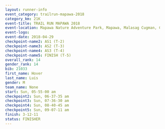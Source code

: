 ```yaml
---
layout: runner-info 
event_category: trailrun-mapawa-2018 
category_km: 21K 
event-title: TRAIL RUN MAPAWA 2018 
event-location: Mapawa Nature Adventure Park, Mapawa, Malasag Cugman, Cagayan de Oro Philippines 
event-logo: 
event-date: 2018-04-29 
checkpoint-name2: AS1 (T-2) 
checkpoint-name3: AS2 (T-3) 
checkpoint-name4: AS3 (T-4) 
checkpoint-name5: FINISH (T-5) 
overall_rank: 14
gender_rank: 14
bib: 21033
first_name: Hover
last_name: Luis
gender: M
team_name: None
start: Sun, 05-55-00 am
checkpoint2: Sun, 06-37-35 am
checkpoint3: Sun, 07-36-30 am
checkpoint4: Sun, 08-40-45 am
checkpoint5: Sun, 09-07-11 am
finish: 3-12-11
status: FINISHER
---
```

